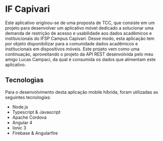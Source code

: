 # IF Capivari

Este aplicativo originou-se de uma proposta de TCC, que consiste em um projeto para desenvolver um aplicativo móvel dedicado a solucionar uma demanda de restrição de acesso e usabilidade aos dados acadêmicos e instituicionais do IFSP Campus Capivari. Desse modo, esta aplicação tem por objeto disponibilizar para a comunidade dados acadêmicos e institucionais em dispositivos móveis. Este projeto vem como uma continuação, aproveitando o projeto da API REST desenvolvida pelo meu amigo Lucas Campaci, da qual é consumida os dados que alimentam este aplicativo.

## Tecnologias

Para o desenvolvimento desta aplicação mobile híbrida, foram utilizadas as seguintes tecnologias:

* Node.js
* Typescript & Javascript
* Apache Cordova
* Angular 4
* Ionic 3
* Firebase & Angularfire
